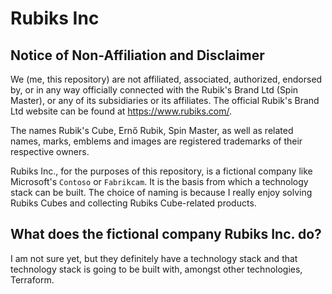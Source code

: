# Rubiks Inc

## Notice of Non-Affiliation and Disclaimer

We (me, this repository) are not affiliated, associated, authorized, endorsed by, or in any way officially connected with the Rubik's Brand Ltd (Spin Master), or any of its subsidiaries or its affiliates. The official Rubik's Brand Ltd website can be found at https://www.rubiks.com/.

The names Rubik's Cube, Ernő Rubik, Spin Master, as well as related names, marks, emblems and images are registered trademarks of their respective owners.


Rubiks Inc., for the purposes of this repository, is a fictional company like Microsoft's `Contoso` or `Fabrikcam`. It is the basis from which a technology stack can be built. The choice of naming is because I really enjoy solving Rubiks Cubes and collecting Rubiks Cube-related products.

## What does the fictional company Rubiks Inc. do? 

I am not sure yet, but they definitely have a technology stack and that technology stack is going to be built with, amongst other technologies, Terraform.